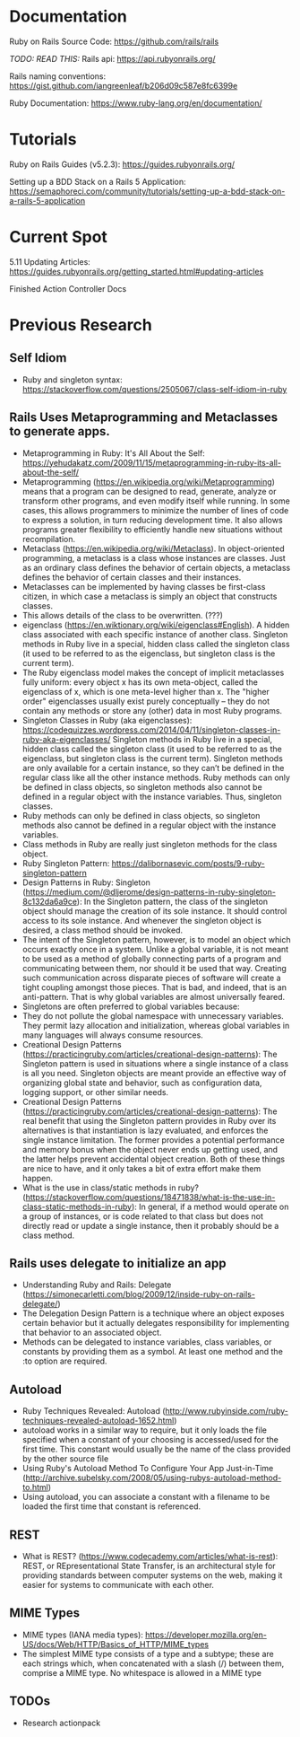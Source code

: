 # Documentation
Ruby on Rails Source Code: https://github.com/rails/rails

*TODO: READ THIS:* Rails api: https://api.rubyonrails.org/

Rails naming conventions: https://gist.github.com/iangreenleaf/b206d09c587e8fc6399e

Ruby Documentation: https://www.ruby-lang.org/en/documentation/


# Tutorials
Ruby on Rails Guides (v5.2.3): https://guides.rubyonrails.org/

Setting up a BDD Stack on a Rails 5 Application: https://semaphoreci.com/community/tutorials/setting-up-a-bdd-stack-on-a-rails-5-application


# Current Spot
5.11 Updating Articles: https://guides.rubyonrails.org/getting_started.html#updating-articles

Finished Action Controller Docs


# Previous Research
## Self Idiom
- Ruby and singleton syntax: https://stackoverflow.com/questions/2505067/class-self-idiom-in-ruby
## Rails Uses Metaprogramming and Metaclasses to generate apps.
- Metaprogramming in Ruby: It's All About the Self: https://yehudakatz.com/2009/11/15/metaprogramming-in-ruby-its-all-about-the-self/
- Metaprogramming (https://en.wikipedia.org/wiki/Metaprogramming) means that a program can be designed to read, generate, analyze or transform other programs, and even modify itself while running. In some cases, this allows programmers to minimize the number of lines of code to express a solution, in turn reducing development time. It also allows programs greater flexibility to efficiently handle new situations without recompilation.
- Metaclass (https://en.wikipedia.org/wiki/Metaclass). In object-oriented programming, a metaclass is a class whose instances are classes. Just as an ordinary class defines the behavior of certain objects, a metaclass defines the behavior of certain classes and their instances.
- Metaclasses can be implemented by having classes be first-class citizen, in which case a metaclass is simply an object that constructs classes.
- This allows details of the class to be overwritten. (???)
- eigenclass (https://en.wiktionary.org/wiki/eigenclass#English). A hidden class associated with each specific instance of another class. Singleton methods in Ruby live in a special, hidden class called the singleton class (it used to be referred to as the eigenclass, but singleton class is the current term).
- The Ruby eigenclass model makes the concept of implicit metaclasses fully uniform: every object x has its own meta-object, called the eigenclass of x, which is one meta-level higher than x. The "higher order" eigenclasses usually exist purely conceptually – they do not contain any methods or store any (other) data in most Ruby programs.
- Singleton Classes in Ruby (aka eigenclasses): https://codequizzes.wordpress.com/2014/04/11/singleton-classes-in-ruby-aka-eigenclasses/ Singleton methods in Ruby live in a special, hidden class called the singleton class (it used to be referred to as the eigenclass, but singleton class is the current term). Singleton methods are only available for a certain instance, so they can’t be defined in the regular class like all the other instance methods. Ruby methods can only be defined in class objects, so singleton methods also cannot be defined in a regular object with the instance variables. Thus, singleton classes.
- Ruby methods can only be defined in class objects, so singleton methods also cannot be defined in a regular object with the instance variables. 
- Class methods in Ruby are really just singleton methods for the class object.
- Ruby Singleton Pattern: https://dalibornasevic.com/posts/9-ruby-singleton-pattern
- Design Patterns in Ruby: Singleton (https://medium.com/@dljerome/design-patterns-in-ruby-singleton-8c132da6a9ce): In the Singleton pattern, the class of the singleton object should manage the creation of its sole instance. It should control access to its sole instance. And whenever the singleton object is desired, a class method should be invoked.
- The intent of the Singleton pattern, however, is to model an object which occurs exactly once in a system. Unlike a global variable, it is not meant to be used as a method of globally connecting parts of a program and communicating between them, nor should it be used that way. Creating such communication across disparate pieces of software will create a tight coupling amongst those pieces. That is bad, and indeed, that is an anti-pattern. That is why global variables are almost universally feared.
- Singletons are often preferred to global variables because:
- They do not pollute the global namespace with unnecessary variables. They permit lazy allocation and initialization, whereas global variables in many languages will always consume resources.
- Creational Design Patterns (https://practicingruby.com/articles/creational-design-patterns): The Singleton pattern is used in situations where a single instance of a class is all you need. Singleton objects are meant provide an effective way of organizing global state and behavior, such as configuration data, logging support, or other similar needs.
- Creational Design Patterns (https://practicingruby.com/articles/creational-design-patterns): The real benefit that using the Singleton pattern provides in Ruby over its alternatives is that instantiation is lazy evaluated, and enforces the single instance limitation. The former provides a potential performance and memory bonus when the object never ends up getting used, and the latter helps prevent accidental object creation. Both of these things are nice to have, and it only takes a bit of extra effort make them happen.
- What is the use in class/static methods in ruby? (https://stackoverflow.com/questions/18471838/what-is-the-use-in-class-static-methods-in-ruby): In general, if a method would operate on a group of instances, or is code related to that class but does not directly read or update a single instance, then it probably should be a class method.
## Rails uses delegate to initialize an app
- Understanding Ruby and Rails: Delegate (https://simonecarletti.com/blog/2009/12/inside-ruby-on-rails-delegate/)
- The Delegation Design Pattern is a technique where an object exposes certain behavior but it actually delegates responsibility for implementing that behavior to an associated object.
- Methods can be delegated to instance variables, class variables, or constants by providing them as a symbol. At least one method and the :to option are required.
## Autoload
- Ruby Techniques Revealed: Autoload (http://www.rubyinside.com/ruby-techniques-revealed-autoload-1652.html)
- autoload works in a similar way to require, but it only loads the file specified when a constant of your choosing is accessed/used for the first time. This constant would usually be the name of the class provided by the other source file
- Using Ruby's Autoload Method To Configure Your App Just-in-Time (http://archive.subelsky.com/2008/05/using-rubys-autoload-method-to.html)
- Using autoload, you can associate a constant with a filename to be loaded the first time that constant is referenced.
## REST
- What is REST? (https://www.codecademy.com/articles/what-is-rest): REST, or REpresentational State Transfer, is an architectural style for providing standards between computer systems on the web, making it easier for systems to communicate with each other.

## MIME Types
- MIME types (IANA media types): https://developer.mozilla.org/en-US/docs/Web/HTTP/Basics_of_HTTP/MIME_types
- The simplest MIME type consists of a type and a subtype; these are each strings which, when concatenated with a slash (/) between them, comprise a MIME type. No whitespace is allowed in a MIME type

## TODOs
- Research actionpack
